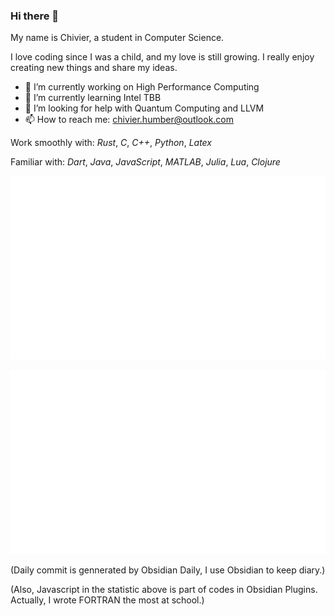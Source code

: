 ### Hi there 👋

My name is Chivier, a student in Computer Science.

I love coding since I was a child, and my love is still growing. I really enjoy creating new things and share my ideas.

<!--
**Chivier/Chivier** is a ✨ _special_ ✨ repository because its `README.md` (this file) appears on your GitHub profile.

Here are some ideas to get you started:


-->

- 🔭 I’m currently working on High Performance Computing
- 🌱 I’m currently learning Intel TBB
- 🤔 I’m looking for help with Quantum Computing and LLVM
- 📫 How to reach me: chivier.humber@outlook.com

Work smoothly with: *Rust*, *C*, *C++*, *Python*, *Latex*

Familiar with: *Dart*, *Java*, *JavaScript*, *MATLAB*, *Julia*, *Lua*, *Clojure*


![](https://github.com/Chivier/github-stats/blob/master/generated/overview.svg)

![](https://github.com/Chivier/github-stats/blob/master/generated/languages.svg)


(Daily commit is gennerated by Obsidian Daily, I use Obsidian to keep diary.)

(Also, Javascript in the statistic above is part of codes in Obsidian Plugins. Actually, I wrote FORTRAN the most at school.)
